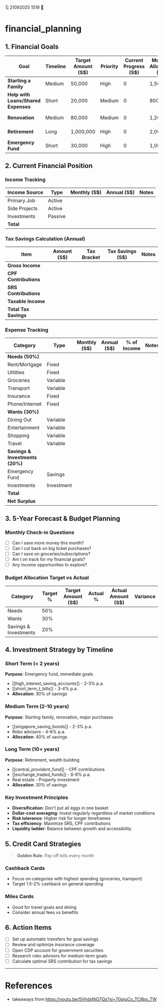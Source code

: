 🗓️ 21092025 1519
📎

# financial_planning

## 1. Financial Goals

| Goal                                | Timeline | Target Amount (S$) | Priority | Current Progress (S$) | Monthly Allocation (S$) | Target Date |
|-------------------------------------|----------|--------------------|----------|-----------------------|-------------------------|-------------|
| **Starting a Family**               | Medium   | 50,000             | High     | 0                     | 1,500                   | Dec 2027    |
| **Help with Loans/Shared Expenses** | Short    | 20,000             | Medium   | 0                     | 800                     | Dec 2025    |
| **Renovation**                      | Medium   | 80,000             | Medium   | 0                     | 1,200                   | Jun 2028    |
| **Retirement**                      | Long     | 1,000,000          | High     | 0                     | 2,000                   | Age 65      |
| **Emergency Fund**                  | Short    | 30,000             | High     | 0                     | 1,000                   | Jun 2025    |

## 2. Current Financial Position

### Income Tracking
| Income Source | Type    | Monthly (S$) | Annual (S$) | Notes |
|---------------|---------|--------------|-------------|-------|
| Primary Job   | Active  |              |             |       |
| Side Projects | Active  |              |             |       |
| Investments   | Passive |              |             |       |
| **Total**     |         |              |             |       |

### Tax Savings Calculation (Annual)
| Item                  | Amount (S$) | Tax Bracket | Tax Savings (S$) | Notes |
|-----------------------|-------------|-------------|------------------|-------|
| **Gross Income**      |             |             |                  |       |
| **CPF Contributions** |             |             |                  |       |
| **SRS Contributions** |             |             |                  |       |
| **Taxable Income**    |             |             |                  |       |
| **Total Tax Savings** |             |             |                  |       |

### Expense Tracking
| Category                        | Type       | Monthly (S$) | Annual (S$) | % of Income | Notes |
|---------------------------------|------------|--------------|-------------|-------------|-------|
| **Needs (50%)**                 |            |              |             |             |       |
| Rent/Mortgage                   | Fixed      |              |             |             |       |
| Utilities                       | Fixed      |              |             |             |       |
| Groceries                       | Variable   |              |             |             |       |
| Transport                       | Variable   |              |             |             |       |
| Insurance                       | Fixed      |              |             |             |       |
| Phone/Internet                  | Fixed      |              |             |             |       |
| **Wants (30%)**                 |            |              |             |             |       |
| Dining Out                      | Variable   |              |             |             |       |
| Entertainment                   | Variable   |              |             |             |       |
| Shopping                        | Variable   |              |             |             |       |
| Travel                          | Variable   |              |             |             |       |
| **Savings & Investments (20%)** |            |              |             |             |       |
| Emergency Fund                  | Savings    |              |             |             |       |
| Investments                     | Investment |              |             |             |       |
| **Total**                       |            |              |             |             |       |
| **Net Surplus**                 |            |              |             |             |       |

## 3. 5-Year Forecast & Budget Planning

### Monthly Check-in Questions
- [ ] Can I save more money this month?
- [ ] Can I cut back on big ticket purchases?
- [ ] Can I save on groceries/subscriptions?
- [ ] Am I on track for my financial goals?
- [ ] Any income opportunities to explore?

### Budget Allocation Target vs Actual
| Category              | Target % | Target Amount (S$) | Actual % | Actual Amount (S$) | Variance |
|-----------------------|----------|--------------------|----------|--------------------|----------|
| Needs                 | 50%      |                    |          |                    |          |
| Wants                 | 30%      |                    |          |                    |          |
| Savings & Investments | 20%      |                    |          |                    |          |

## 4. Investment Strategy by Timeline

### Short Term (< 2 years)
**Purpose**: Emergency fund, immediate goals
- [[high_interest_saving_accounts]] - 2-3% p.a.
- [[short_term_t_bills]] - 3-4% p.a.
- **Allocation**: 30% of savings

### Medium Term (2-10 years)
**Purpose**: Starting family, renovation, major purchases
- [[singapore_saving_bonds]] - 2-3% p.a.
- Robo advisors - 4-6% p.a.
- **Allocation**: 40% of savings

### Long Term (10+ years)
**Purpose**: Retirement, wealth building
- [[central_provident_fund]] - CPF contributions
- [[exchange_traded_funds]] - 6-8% p.a.
- Real estate - Property investment
- **Allocation**: 30% of savings

### Key Investment Principles
- **Diversification**: Don't put all eggs in one basket
- **Dollar-cost averaging**: Invest regularly regardless of market conditions
- **Risk tolerance**: Higher risk for longer timeframes
- **Tax efficiency**: Maximize SRS, CPF contributions
- **Liquidity ladder**: Balance between growth and accessibility

## 5. Credit Card Strategies
> **Golden Rule**: Pay off bills every month

### Cashback Cards
- Focus on categories with highest spending (groceries, transport)
- Target 1.5-2% cashback on general spending

### Miles Cards
- Good for travel goals and dining
- Consider annual fees vs benefits

## 6. Action Items
- [ ] Set up automatic transfers for goal savings
- [ ] Review and optimize insurance coverage
- [ ] Open CDP account for government securities
- [ ] Research robo advisors for medium-term goals
- [ ] Calculate optimal SRS contribution for tax savings

---
# References
- takeaways from https://youtu.be/SVhdsNiO7Qs?si=7GpjuCo_TC8bo_TW